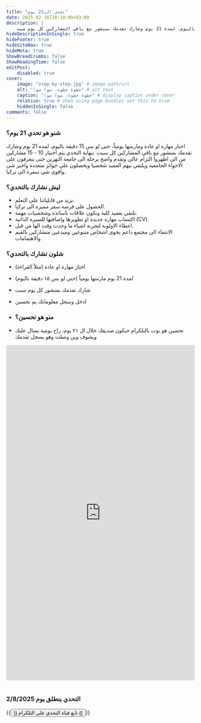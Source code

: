 ```yaml
---
title: "تحدي الـ21 يوم"
date: 2025-02-16T20:10:00+03:00
description: |
    اختار مهارة او عادة ومارسها يومياً، حتى لو بس 15 دقيقة باليوم، لمدة 21 يوم وشارك تقدمك بمنشور مع باقي المشاركين كل يوم سبت.
hideDescriptionInSingle: true
hideFooter: true
hideSiteNav: true
hideMeta: true
ShowBreadCrumbs: false
ShowReadingTime: false
editPost:
    disabled: true
cover:
    image: "step-by-step.jpg" # image path/url
    alt: "خطوة خطوة، سوا سوا" # alt text
    caption: "خطوة خطوة، سوا سوا" # display caption under cover
    relative: true # when using page bundles set this to true
    hiddenInSingle: false
comments: false
---
```

### شنو هو تحدي 21 يوم؟
اختار مهارة او عادة ومارسها يومياً، حتى لو بس 15 دقيقة باليوم، لمدة 21 يوم وشارك تقدمك بمنشور مع باقي المشاركين كل سبت.
بنهاية التحدي يتم اختيار 10 - 15 مشاركين من الي اظهروا التزام عالي وتقدم واضح برحلة الى جامعة النهرين حتى يتعرفون على الاجواء الجامعية ويلتقي بيهم العميد شخصيا
ويحصلون على جوائز متعددة واخير شي واقوى شي سفرة الى تركيا.

### ليش نشارك بالتحدي؟
* نزيد من قابلياتنا على التعلم.
* الحصول على فرصة سفر مميزة الى تركيا.
* نلتقي بعميد كلية ونكون علاقات باساتذة وشخصيات مهمة.
* اكتساب مهارة جديدة او تطويرها واضافتها للسيرة الذاتية (CV).
* اعطاء الاولوية لتجربة اشياء ما وجدت وقت الها من قبل.
* الانتماء الى مجتمع داعم يحوي اشخاص متنوعين ومبدعين متشاركين بالقيم والاهتمامات.

### شلون تشارك بالتحدي؟
* اختار مهارة او عادة (مثلاً القراءة)
* لمدة 21 يوم مارسها يومياً (حتى لو بس ١٥ دقيقة باليوم)
* شارك تقدمك بمنشور كل يوم سبت
* ادخل وسجل معلوماتك يم تحسين

* ### منو هو تحسين؟
* تحسين هو بوت بالتلكرام حيكون صديقك خلال ال ٢١ يوم، راح يومية يسال عليك ويشوف وين وصلت وهو يسجل تقدمك
 

<div style="padding:177.78% 0 0 0;position:relative;"><iframe src="https://player.vimeo.com/video/712139551?h=8e698455fe&amp;badge=0&amp;autopause=0&amp;player_id=0&amp;app_id=58479" frameborder="0" allow="autoplay; fullscreen; picture-in-picture; clipboard-write; encrypted-media" style="position:absolute;top:0;left:0;width:100%;height:100%;" title="المشاركين بتحدي ٢٩ يوم - ٢٠٢٢"></iframe></div><script src="https://player.vimeo.com/api/player.js"></script>

<br>

### التحدي ينطلق يوم 2/8/2025

{{<button href="https://t.me/challenge_21_days">}}
تابع قناة التحدي على التلكرام
{{</button>}}
